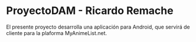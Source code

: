 # ProyectoDAM - Ricardo Remache
 El presente proyecto desarrolla una aplicación para Android, que servirá de cliente para la plaforma MyAnimeList.net.
 

